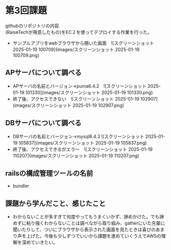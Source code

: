# 第3回課題
githubのリポジトリの内容  
(RaiseTechが用意したもの)をEC２を使ってデプロイする作業を行った。
* サンプルアプリをwebブラウザから開いた画面　![スクリーンショット 2025-01-19 100709](images/スクリーンショット 2025-01-19 100709.png)
## APサーバについて調べる
* APサーバの名前とバージョン→puma6.4.2　![スクリーンショット 2025-01-19 101330](images/スクリーンショット 2025-01-19 101330.png)
* 終了後、アクセスできない　![スクリーンショット 2025-01-19 102907](images/スクリーンショット 2025-01-19 102907.png)
## DBサーバについて調べる
* DBサーバの名前とバージョン→mysql8.4.3 ![スクリーンショット 2025-01-19 105837](images/スクリーンショット 2025-01-19 105837.png)
* 終了後、アクセスできるがエラー　![スクリーンショット 2025-01-19 110207](images/スクリーンショット 2025-01-19 110207.png)
## railsの構成管理ツールの名前
* bundler
## 課題から学んだこと、感じたこと
* わからないことが多すぎて何度やってもうまくいかず、諦めかけた。でも諦めずに粘り強くわからないことは調べながら取り組み、gatherにいた先輩に聞いたりして、ついにブラウザから表示された画面を見たときは喜びのあまり声を上げた。今後も少しずつでいいから課題を進めていくうえでAWSの理解を深めていきたい。
